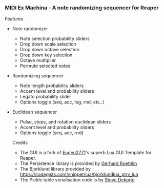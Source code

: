 ### MIDI Ex Machina - A note randomizing sequencer for Reaper

Features
* Note randomizer
  * Note selection probability sliders
  * Drop down scale selection
  * Drop down octave selection
  * Drop down key selection
  * Octave multiplier
  * Permute selected notes
* Randomizing sequencer
  * Note length probability sliders
  * Accent level and probability sliders
  * Legato probability slider
  * Options toggle (seq, acc, leg, rnd, etc..)
* Euclidean sequencer
  * Pulse, steps, and rotation euclidean sliders
  * Accent level and probability sliders
  * Options toggle (seq, acc, rnd)
  
  Credits
  * The GUI is a fork of [Eugen2771](https://github.com/EUGEN27771)'s superb Lua GUI Template for Reaper. 
  * The Persistence library is provided by [Gerhard Roethlin](https://the-color-black.net/blog/LuaTablePersistence)
  * The Bjorklund library provided by https://codegists.com/snippet/lua/bjorklundlua_ptrv_lua
  * The Pickle table serialisation code is by [Steve Dekorte](http://lua-users.org/wiki/PickleTable)
